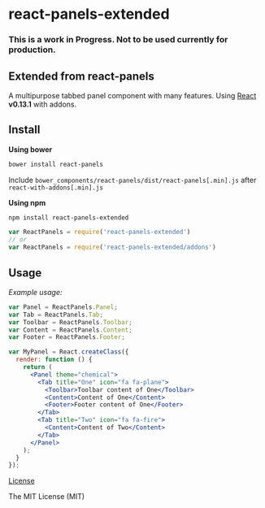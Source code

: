 react-panels-extended
=======================

### This is a work in Progress. Not to be used currently for production.

## Extended from react-panels 
A multipurpose tabbed panel component with many features. Using [React](http://facebook.github.io/react/) **v0.13.1** with addons.

## Install

**Using bower**
```sh
bower install react-panels
```
Include ```bower_components/react-panels/dist/react-panels[.min].js``` after ```react-with-addons[.min].js```

**Using npm**
```sh
npm install react-panels-extended
```
```js
var ReactPanels = require('react-panels-extended')
// or
var ReactPanels = require('react-panels-extended/addons')
```


## Usage

*Example usage:*

```jsx
var Panel = ReactPanels.Panel;
var Tab = ReactPanels.Tab;
var Toolbar = ReactPanels.Toolbar;
var Content = ReactPanels.Content;
var Footer = ReactPanels.Footer;

var MyPanel = React.createClass({
  render: function () {
    return (
      <Panel theme="chemical">
        <Tab title="One" icon="fa fa-plane">
          <Toolbar>Toolbar content of One</Toolbar>
          <Content>Content of One</Content>
          <Footer>Footer content of One</Footer>
        </Tab>
        <Tab title="Two" icon="fa fa-fire">
          <Content>Content of Two</Content>
        </Tab>
      </Panel>
    );
  }
});
```
[License](https://github.com/topgun743/react-panels-extended/blob/master/LICENSE)

The MIT License (MIT)

